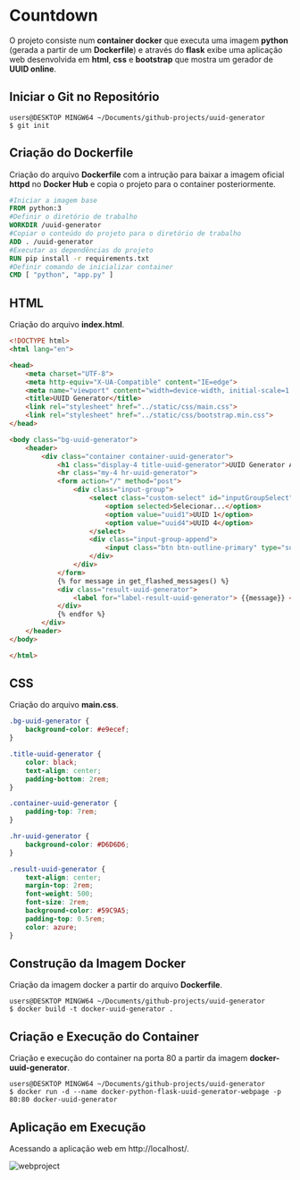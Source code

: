 # Countdown

O projeto consiste num **container docker** que executa uma imagem **python** (gerada a partir de um **Dockerfile**) e através do **flask** exibe uma aplicação web desenvolvida em **html**, **css** e **bootstrap** que mostra um gerador de **UUID online**.

## Iniciar o Git no Repositório

```shell
users@DESKTOP MINGW64 ~/Documents/github-projects/uuid-generator
$ git init
```

## Criação do Dockerfile

Criação do arquivo **Dockerfile** com a intrução para baixar a imagem oficial **httpd** no **Docker Hub** e copia o projeto para o container posteriormente.

```dockerfile
#Iniciar a imagem base
FROM python:3
#Definir o diretório de trabalho
WORKDIR /uuid-generator
#Copiar o conteúdo do projeto para o diretório de trabalho
ADD . /uuid-generator
#Executar as dependências do projeto
RUN pip install -r requirements.txt
#Definir comando de inicializar container
CMD [ "python", "app.py" ]
```

## HTML

Criação do arquivo **index.html**.

```html
<!DOCTYPE html>
<html lang="en">

<head>
    <meta charset="UTF-8">
    <meta http-equiv="X-UA-Compatible" content="IE=edge">
    <meta name="viewport" content="width=device-width, initial-scale=1.0">
    <title>UUID Generator</title>
    <link rel="stylesheet" href="../static/css/main.css">
    <link rel="stylesheet" href="../static/css/bootstrap.min.css">
</head>

<body class="bg-uuid-generator">
    <header>
        <div class="container container-uuid-generator">
            <h1 class="display-4 title-uuid-generator">UUID Generator Application</h1>
            <hr class="my-4 hr-uuid-generator">
            <form action="/" method="post">
                <div class="input-group">
                    <select class="custom-select" id="inputGroupSelect" name="select-uuid">
                        <option selected>Selecionar...</option>
                        <option value="uuid1">UUID 1</option>
                        <option value="uuid4">UUID 4</option>
                    </select>
                    <div class="input-group-append">
                        <input class="btn btn-outline-primary" type="submit" value="Generate" id="gen" />
                    </div>
                </div>
            </form>
            {% for message in get_flashed_messages() %}
            <div class="result-uuid-generator">
                <label for="label-result-uuid-generator"> {{message}} </label>
            </div>
            {% endfor %}
        </div>
    </header>
</body>

</html>
```

## CSS

Criação do arquivo **main.css**.

```css
.bg-uuid-generator {
    background-color: #e9ecef;
}

.title-uuid-generator {
    color: black;
    text-align: center;
    padding-bottom: 2rem;
}

.container-uuid-generator {
    padding-top: 7rem;
}

.hr-uuid-generator {
    background-color: #D6D6D6;
}

.result-uuid-generator {
    text-align: center;
    margin-top: 2rem;
    font-weight: 500;
    font-size: 2rem;
    background-color: #59C9A5;
    padding-top: 0.5rem;
    color: azure;
}
```

## Construção da Imagem Docker

Criação da imagem docker a partir do arquivo **Dockerfile**.

```docker
users@DESKTOP MINGW64 ~/Documents/github-projects/uuid-generator
$ docker build -t docker-uuid-generator .
```

## Criação e Execução do Container

Criação e execução do container na porta 80 a partir da imagem **docker-uuid-generator**.

```docker
users@DESKTOP MINGW64 ~/Documents/github-projects/uuid-generator
$ docker run -d --name docker-python-flask-uuid-generator-webpage -p 80:80 docker-uuid-generator
```

## Aplicação em Execução

Acessando a aplicação web em http://localhost/.

![webproject](./webproject/img/project-exec.JPG "webproject")